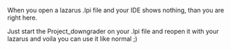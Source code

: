 When you open a lazarus .lpi file and your IDE shows nothing, than you are right here.

Just start the Project_downgrader on your .lpi file and reopen it with your lazarus and voila you can use it like normal ;)
